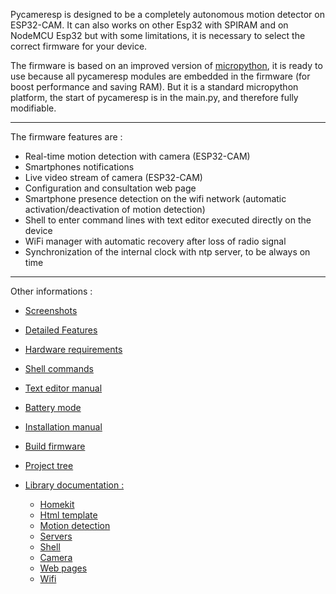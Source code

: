 Pycameresp is designed to be a completely autonomous motion detector on ESP32-CAM. It can also works on other Esp32 with SPIRAM and on NodeMCU Esp32 but with some limitations, it is necessary to select the correct firmware for your device.

The firmware is based on an improved version of [micropython](http://micropython.org), it is ready to use because all pycameresp modules are embedded in the firmware (for boost performance and saving RAM).
But it is a standard micropython platform, the start of pycameresp is in the main.py, and therefore fully modifiable.

----

The firmware features are :
- Real-time motion detection with camera (ESP32-CAM)
- Smartphones notifications
- Live video stream of camera (ESP32-CAM)
- Configuration and consultation web page
- Smartphone presence detection on the wifi network (automatic activation/deactivation of motion detection)
- Shell to enter command lines with text editor executed directly on the device
- WiFi manager with automatic recovery after loss of radio signal
- Synchronization of the internal clock with ntp server, to be always on time

---
Other informations :
- [Screenshots](doc/SCREENSHOTS.md)
- [Detailed Features](doc/FEATURES.md)
- [Hardware requirements](doc/REQUIREMENTS.md)
- [Shell commands](doc/SHELL.md)
- [Text editor manual](doc/EDITOR.md)
- [Battery mode](doc/BATTERY.md)
- [Installation manual](doc/CAMFLASHER.md)
- [Build firmware](doc/FIRMWARE.md)
- [Project tree](doc/DIRECTORIES.md)


- [Library documentation : ](https://htmlpreview.github.io/?https://raw.githubusercontent.com/remibert/pycameresp/main/doc/lib/index.html)
	- [Homekit](doc/HOMEKIT.md)
	- [Html template](https://htmlpreview.github.io/?https://raw.githubusercontent.com/remibert/pycameresp/main/doc/lib/htmltemplate/index.html)
	- [Motion detection](https://htmlpreview.github.io/?https://raw.githubusercontent.com/remibert/pycameresp/main/doc/lib/motion/index.html)
	- [Servers](https://htmlpreview.github.io/?https://raw.githubusercontent.com/remibert/pycameresp/main/doc/lib/server/index.html) 
	- [Shell](https://htmlpreview.github.io/?https://raw.githubusercontent.com/remibert/pycameresp/main/doc/lib/shell/index.html)
	- [Camera](https://htmlpreview.github.io/?https://raw.githubusercontent.com/remibert/pycameresp/main/doc/lib/video/index.html)
	- [Web pages](https://htmlpreview.github.io/?https://raw.githubusercontent.com/remibert/pycameresp/main/doc/lib/webpage/index.html)
	- [Wifi](https://htmlpreview.github.io/?https://raw.githubusercontent.com/remibert/pycameresp/main/doc/lib/wifi/index.html)
